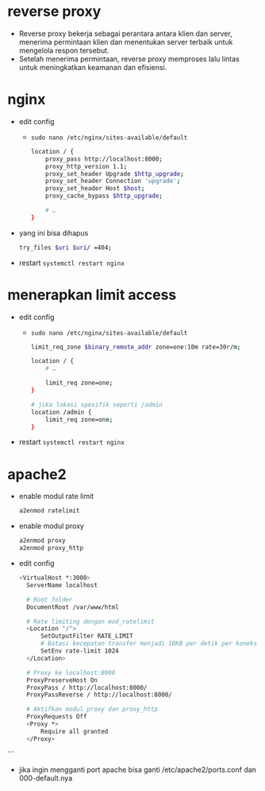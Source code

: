 # reverse proxy
- Reverse proxy bekerja sebagai perantara antara klien dan server, menerima permintaan klien dan menentukan server terbaik untuk mengelola respon tersebut. 
- Setelah menerima permintaan, reverse proxy memproses lalu lintas untuk meningkatkan keamanan dan efisiensi.

# nginx
- edit config
  - ```sudo nano /etc/nginx/sites-available/default```
    ```bash
    location / {
        proxy_pass http://localhost:8000;
        proxy_http_version 1.1;
        proxy_set_header Upgrade $http_upgrade;
        proxy_set_header Connection 'upgrade';
        proxy_set_header Host $host;
        proxy_cache_bypass $http_upgrade;
    
        # …
    }
    ```

- yang ini bisa dihapus
  ```bash
  try_files $uri $uri/ =404;
  ```

- restart
  ```systemctl restart nginx```

# menerapkan limit access
- edit config
  - ```sudo nano /etc/nginx/sites-available/default```
    ```bash
    limit_req_zone $binary_remote_addr zone=one:10m rate=30r/m;

    location / {    
        # …

        limit_req zone=one;
    }

    # jika lokasi spesifik seperti /admin
    location /admin {
        limit_req zone=one;
    }
    ```

- restart
  ```systemctl restart nginx```

# apache2
- enable modul rate limit
  ```bash
  a2enmod ratelimit
  ```
- enable modul proxy
  ```bash
  a2enmod proxy
  a2enmod proxy_http
  ```
- edit config
  ```bash
  <VirtualHost *:3000>
    ServerName localhost

    # Root folder
    DocumentRoot /var/www/html

    # Rate limiting dengan mod_ratelimit
    <Location "/">
        SetOutputFilter RATE_LIMIT
        # Batasi kecepatan transfer menjadi 10KB per detik per koneksi
        SetEnv rate-limit 1024
    </Location>

    # Proxy ke localhost:8000
    ProxyPreserveHost On
    ProxyPass / http://localhost:8000/
    ProxyPassReverse / http://localhost:8000/

    # Aktifkan modul proxy dan proxy_http
    ProxyRequests Off
    <Proxy *>
        Require all granted
    </Proxy>
</VirtualHost>
  ```

- jika ingin mengganti port apache bisa ganti /etc/apache2/ports.conf dan 000-default.nya